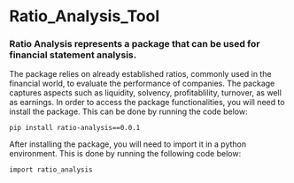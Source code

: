 # Ratio_Analysis_Tool
 
 ### Ratio Analysis represents a package that can be used for financial statement analysis.
 
The package relies on already established ratios, commonly used in the financial world, to evaluate the performance of companies. The package captures aspects such as liquidity, solvency, profitablility, turnover, as well as earnings. In order to access the package functionalities, you will need to install the package. This can be done by running the code below:
 
```
pip install ratio-analysis==0.0.1

```
After installing the package, you will need to import it in a python environment. This is done by running the following code below:

```
import ratio_analysis

```



